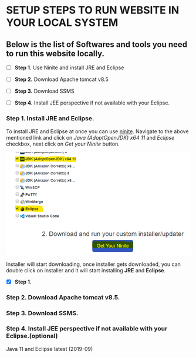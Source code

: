 # SETUP STEPS TO RUN WEBSITE IN YOUR LOCAL SYSTEM

  ## Below is the list of Softwares and tools you need to run this website locally.

   * [ ] **Step 1.** Use Ninite and install JRE and Eclipse

   * [ ] **Step 2.** Download Apache tomcat v8.5
  
   * [ ] **Step 3.** Download SSMS
  
   * [ ] **Step 4.** Install JEE perspective if not available with your Eclipse.
  
  
  
  ### **Step 1.** Install JRE and Eclipse.
  
   To install JRE and Eclipse at once you can use [ninite](https://ninite.com/).
   Navigate to the above mentioned link and click on _Java (AdoptOpenJDK) x64 11_ and _Eclipse_ checkbox, next click on _Get your Ninite_     button.
  
   ![Ninite reference 1](documentImages/ninite1.png)
  
   Installer will start downloading, once installer gets downloaded, you can double click on installer and it will start installing **JRE** and **Eclipse**.
  
   * [x] **Step 1.**

### **Step 2.** Download Apache tomcat v8.5.
  
### **Step 3.** Download SSMS.
  
### **Step 4.** Install JEE perspective if not available with your Eclipse.(optional)
  
Java 11 and Eclipse latest (2019-09)
